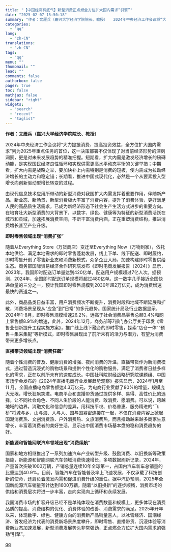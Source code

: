 ```yaml
---
title: "【中国经济有底气】新型消费正点燃全方位扩大国内需求“引擎”"
date: "2025-02-07 15:50:18"
summary: "作者：文雁兵（嘉兴大学经济学院院长、教授）　　2024年中央经济工作会议将“大力提振消费、提高投..."
categories:
  - "qq"
lang:
  - "zh-CN"
translations:
  - "zh-CN"
tags:
  - "qq"
menu: ""
thumbnail: ""
lead: ""
comments: false
authorbox: false
pager: true
toc: false
mathjax: false
sidebar: "right"
widgets:
  - "search"
  - "recent"
  - "taglist"
---
```


**作者：文雁兵（嘉兴大学经济学院院长、教授）**

2024年中央经济工作会议将“大力提振消费、提高投资效益，全方位扩大国内需求”列为2025年重点任务的首位，这一决策部署不仅体现了对当前经济形势的深刻洞察，更是对未来发展趋势的精准把握。短期看，扩大内需是激发经济增长的磅礴动能，是实现国民经济良性循环和实现供需更高水平动态平衡的关键举措；中期看，扩大内需是战略之举，要加快补上内需特别是消费的短板，使内需成为拉动经济增长的主动力和稳定锚；长期看，推进中国式现代化，必然是一个从要素投入型增长向创新驱动型增长转变的过程。

由现代信息技术应用所带动的新型消费对我国扩大内需发挥着重要作用，伴随新产品、新业态、新场景，新型消费极大丰富了消费内容，提升了消费体验，更好满足人民的高品质生活需求，已成为新经济形态下社会生产生活方式进步的重要方向。在培育壮大新型消费的大背景下，以数字、绿色、健康等为特征的新型消费活跃在城市和县域，加速拓展消费空间，不断丰富消费内涵，正在重塑消费结构，推进消费增长甚至产业升级。

**即时零售领域出现“消费扩张”**

随着从Everything Store（万货商店）变迁至Everything Now（万物到家），依托本地供给、满足本地需求的即时零售蓬勃发展，线上下单、线下配送、即时履约，即时零售开创了零售新业态和消费新模式，众多企业入局，加速构建即时零售供给生态。商务部国际贸易经济合作研究院发布《即时电商发展报告（2024）》显示，2023年，我国即时配送订单量达到420亿单，配送用户规模超过7亿人次。据预测，2024年，全国即时配送订单规模将超过480亿单。这一数字几乎接近全国快递单量的三分之一，预计我国即时零售规模到2030年超2万亿元，成为消费增速最快的赛道之一。

此外，商品品类日益丰富，用户消费频次不断提升，消费时段和地域不断延展和扩散，消费场景呈现从“应急”到“日常”的多元趋势。国家统计局及行业数据显示，2024年1-8月，即时零售规模增速26.2%，远高于社会消费品零售总额3.4%和网上零售额8.9%的增速，此外，2024年12月，商务部等7部门办公厅关于印发《零售业创新提升工程实施方案》，推广线上线下融合的即时零售，探索“店仓一体”“预售＋集采集配”等新模式，即时零售展现出了前所未有的活力与潜力，有望为消费带来更多增长点。

**直播带货领域出现“消费狂飙”**

随着个性消费的普及、健康消费的增强、夜间消费的升温，直播带货作为新消费模式，通过营造沉浸式的购物场景和提供个性化的购物服务，满足了消费者日益多样化的需求，正在以前所未有的速度成长。中国社科院财经战略研究院课题组、中国市场学会发布的《2024年直播电商行业发展趋势观察》报告显示，2024年1月至11 月，全国直播电商零售额达4.3万亿元，为电商行业贡献了80%的增量，规模庞大无垠，增长狂飙突进。电商平台和直播带货通过提供多样、易得、高性价比的选择，让不同社会角色、不同人生阶段的人能消费、敢消费、愿消费。可以说，跨越地域的边界，消融文化和信息的差异，用科技平权、价格普惠、服务精进的“飞桥”将城与乡、山与海、人与人、国与国紧密连接在一起，不仅在消费内容上掀起国潮消费热、文创消费热、户外消费热、文旅消费热，而且推动越来越多商家生意增长，丰富着消费者的美好生活，显示出中国消费市场基本盘的稳和消费趋势的好。

**新能源和智能网联汽车领域出现“消费续航”**

国家和地方相继推出了一系列加速汽车产业转型升级、鼓励消费、以旧换新等政策措施，新能源和智能网联汽车领域消费快速增长，多项数据刷新记录，2024年，产量首次突破1000万辆，产销总量连续10年全球第一，占国内汽车新车总销量的比重达到40.9%。目前，智能汽车在智能普及率上飞速发展，不仅承载了科技创新的使命，还肩负着激发内需和促进消费升级的重任。据中汽协预测，2025年全国新能源汽车销量预计达到1600万辆。随着“以旧换新”的逐步顺畅，消费市场的供给和消费层次将进一步丰富，走向实现向上循环和永续发展。

我国消费市场的扩容升级已经不是单纯体现在消费数量和规模上，更多体现在消费品质的提高、消费结构的优化、消费体验的改善、消费需求的满足。2025年开年以来，体现数字、绿色、健康方向的消费新产品销量喜人，以冰雪经济、国潮经济、首发经济为代表的消费新场景热度攀升，即时零售、直播带货、沉浸体验等消费新业态加速发展，新型消费发展势头非常强劲，正点燃全方位扩大国内需求的强劲“引擎”。

[qq](https://new.qq.com/rain/a/20250207A05O9R00)
